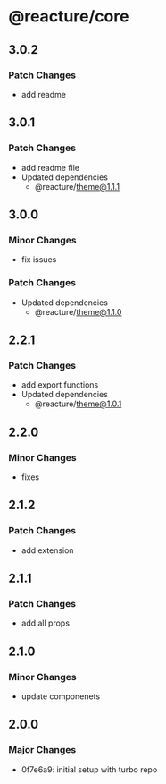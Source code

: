 # @reacture/core

## 3.0.2

### Patch Changes

- add readme

## 3.0.1

### Patch Changes

- add readme file
- Updated dependencies
  - @reacture/theme@1.1.1

## 3.0.0

### Minor Changes

- fix issues

### Patch Changes

- Updated dependencies
  - @reacture/theme@1.1.0

## 2.2.1

### Patch Changes

- add export functions
- Updated dependencies
  - @reacture/theme@1.0.1

## 2.2.0

### Minor Changes

- fixes

## 2.1.2

### Patch Changes

- add extension

## 2.1.1

### Patch Changes

- add all props

## 2.1.0

### Minor Changes

- update componenets

## 2.0.0

### Major Changes

- 0f7e6a9: initial setup with turbo repo
